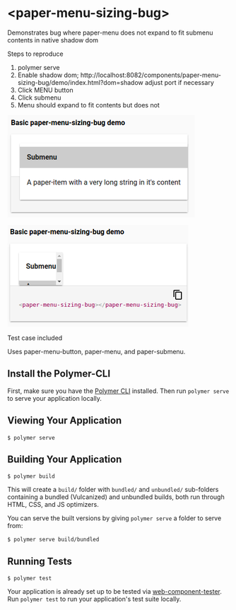 # \<paper-menu-sizing-bug\>

Demonstrates bug where paper-menu does not expand to fit submenu contents in native shadow dom

Steps to reproduce

1. polymer serve
2. Enable shadow dom; http://localhost:8082/components/paper-menu-sizing-bug/demo/index.html?dom=shadow adjust port if necessary
2. Click MENU button
3. Click submenu
4. Menu should expand to fit contents but does not 

![Works under shady DOM](shady.png)

![Breaks under shadow DOM](shadow.png)

Test case included

Uses paper-menu-button, paper-menu, and paper-submenu.

## Install the Polymer-CLI

First, make sure you have the [Polymer CLI](https://www.npmjs.com/package/polymer-cli) installed. Then run `polymer serve` to serve your application locally.

## Viewing Your Application

```
$ polymer serve
```

## Building Your Application

```
$ polymer build
```

This will create a `build/` folder with `bundled/` and `unbundled/` sub-folders
containing a bundled (Vulcanized) and unbundled builds, both run through HTML,
CSS, and JS optimizers.

You can serve the built versions by giving `polymer serve` a folder to serve
from:

```
$ polymer serve build/bundled
```

## Running Tests

```
$ polymer test
```

Your application is already set up to be tested via [web-component-tester](https://github.com/Polymer/web-component-tester). Run `polymer test` to run your application's test suite locally.
